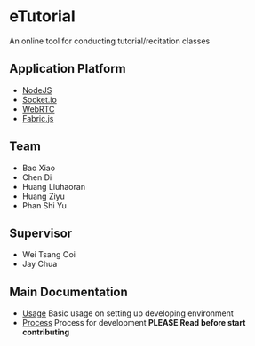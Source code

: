 # eTutorial
An online tool for conducting tutorial/recitation classes

## Application Platform
* [NodeJS](https://nodejs.org)
* [Socket.io](http://socket.io/)
* [WebRTC](http://www.webrtc.org/)
* [Fabric.js](http://fabricjs.com/)

## Team
* Bao Xiao
* Chen Di
* Huang Liuhaoran
* Huang Ziyu
* Phan Shi Yu

## Supervisor
* Wei Tsang Ooi
* Jay Chua

## Main Documentation

- [Usage](https://github.com/nus-mtp/etutorial/blob/master/USAGE.md) Basic usage on setting up developing environment
- [Process](https://github.com/nus-mtp/etutorial/blob/master/Process.md) Process for development <b>PLEASE Read before start contributing</b>